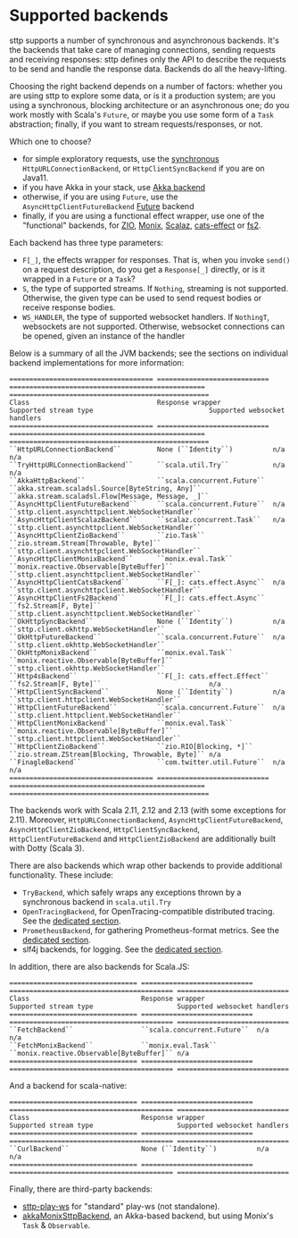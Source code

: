 # Supported backends

sttp supports a number of synchronous and asynchronous backends. It's the backends that take care of managing connections, sending requests and receiving responses: sttp defines only the API to describe the requests to be send and handle the response data. Backends do all the heavy-lifting.

Choosing the right backend depends on a number of factors: whether you are using sttp to explore some data, or is it a production system; are you using a synchronous, blocking architecture or an asynchronous one; do you work mostly with Scala's `Future`, or maybe you use some form of a `Task` abstraction; finally, if you want to stream requests/responses, or not.

Which one to choose?

* for simple exploratory requests, use the [synchronous](synchronous.md) `HttpURLConnectionBackend`, or `HttpClientSyncBackend` if you are on Java11.
* if you have Akka in your stack, use [Akka backend](akka.md)
* otherwise, if you are using `Future`, use the `AsyncHttpClientFutureBackend` [Future](future.md) backend
* finally, if you are using a functional effect wrapper, use one of the "functional" backends, for [ZIO](zio.md), [Monix](monix.md), [Scalaz](scalaz.md), [cats-effect](catseffect.md) or [fs2](fs2.md). 

Each backend has three type parameters:

* `F[_]`, the effects wrapper for responses. That is, when you invoke `send()` on a request description, do you get a `Response[_]` directly, or is it wrapped in a `Future` or a `Task`?
* `S`, the type of supported streams. If `Nothing`, streaming is not supported. Otherwise, the given type can be used to send request bodies or receive response bodies.
* `WS_HANDLER`, the type of supported websocket handlers. If `NothingT`, websockets are not supported. Otherwise, websocket connections can be opened, given an instance of the handler

Below is a summary of all the JVM backends; see the sections on individual backend implementations for more information:

```eval_rst
==================================== ============================ ================================================= ==================================================
Class                                Response wrapper             Supported stream type                             Supported websocket handlers
==================================== ============================ ================================================= ==================================================
``HttpURLConnectionBackend``         None (``Identity``)          n/a                                               n/a
``TryHttpURLConnectionBackend``      ``scala.util.Try``           n/a                                               n/a
``AkkaHttpBackend``                  ``scala.concurrent.Future``  ``akka.stream.scaladsl.Source[ByteString, Any]``  ``akka.stream.scaladsl.Flow[Message, Message, _]``
``AsyncHttpClientFutureBackend``     ``scala.concurrent.Future``  n/a                                               ``sttp.client.asynchttpclient.WebSocketHandler``
``AsyncHttpClientScalazBackend``     ``scalaz.concurrent.Task``   n/a                                               ``sttp.client.asynchttpclient.WebSocketHandler``
``AsyncHttpClientZioBackend``        ``zio.Task``                 ``zio.stream.Stream[Throwable, Byte]``            ``sttp.client.asynchttpclient.WebSocketHandler``
``AsyncHttpClientMonixBackend``      ``monix.eval.Task``          ``monix.reactive.Observable[ByteBuffer]``         ``sttp.client.asynchttpclient.WebSocketHandler``
``AsyncHttpClientCatsBackend``       ``F[_]: cats.effect.Async``  n/a                                               ``sttp.client.asynchttpclient.WebSocketHandler``
``AsyncHttpClientFs2Backend``        ``F[_]: cats.effect.Async``  ``fs2.Stream[F, Byte]``                           ``sttp.client.asynchttpclient.WebSocketHandler``
``OkHttpSyncBackend``                None (``Identity``)          n/a                                               ``sttp.client.okhttp.WebSocketHandler``
``OkHttpFutureBackend``              ``scala.concurrent.Future``  n/a                                               ``sttp.client.okhttp.WebSocketHandler``
``OkHttpMonixBackend``               ``monix.eval.Task``          ``monix.reactive.Observable[ByteBuffer]``         ``sttp.client.okhttp.WebSocketHandler``
``Http4sBackend``                    ``F[_]: cats.effect.Effect`` ``fs2.Stream[F, Byte]``                           n/a
``HttpClientSyncBackend``            None (``Identity``)          n/a                                               ``sttp.client.httpclient.WebSocketHandler``
``HttpClientFutureBackend``          ``scala.concurrent.Future``  n/a                                               ``sttp.client.httpclient.WebSocketHandler``
``HttpClientMonixBackend``           ``monix.eval.Task``          ``monix.reactive.Observable[ByteBuffer]``         ``sttp.client.httpclient.WebSocketHandler``
``HttpClientZioBackend``             ``zio.RIO[Blocking, *]``     ``zio.stream.ZStream[Blocking, Throwable, Byte]`` n/a
``FinagleBackend``                   ``com.twitter.util.Future``  n/a                                               n/a
==================================== ============================ ================================================= ==================================================
```

The backends work with Scala 2.11, 2.12 and 2.13 (with some exceptions for 2.11). Moreover, `HttpURLConnectionBackend`, `AsyncHttpClientFutureBackend`, `AsyncHttpClientZioBackend`, `HttpClientSyncBackend`, `HttpClientFutureBackend` and `HttpClientZioBackend` are additionally built with Dotty (Scala 3).

There are also backends which wrap other backends to provide additional functionality. These include:

* `TryBackend`, which safely wraps any exceptions thrown by a synchronous backend in `scala.util.Try`
* `OpenTracingBackend`, for OpenTracing-compatible distributed tracing. See the [dedicated section](wrappers/opentracing.md).
* `PrometheusBackend`, for gathering Prometheus-format metrics. See the [dedicated section](wrappers/prometheus.md).
* slf4j backends, for logging. See the [dedicated section](wrappers/slf4j.md).

In addition, there are also backends for Scala.JS:

```eval_rst
================================ ============================ ========================================= ============================
Class                            Response wrapper             Supported stream type                     Supported websocket handlers
================================ ============================ ========================================= ============================
``FetchBackend``                 ``scala.concurrent.Future``  n/a                                       n/a
``FetchMonixBackend``            ``monix.eval.Task``          ``monix.reactive.Observable[ByteBuffer]`` n/a
================================ ============================ ========================================= ============================
```

And a backend for scala-native:

```eval_rst
================================ ============================ ========================================= ============================
Class                            Response wrapper             Supported stream type                     Supported websocket handlers
================================ ============================ ========================================= ============================
``CurlBackend``                  None (``Identity``)          n/a                                       n/a
================================ ============================ ========================================= ============================
```

Finally, there are third-party backends:

* [sttp-play-ws](https://github.com/ragb/sttp-play-ws) for "standard" play-ws (not standalone).
* [akkaMonixSttpBackend](https://github.com/fullfacing/akkaMonixSttpBackend), an Akka-based backend, but using Monix's `Task` & `Observable`.
